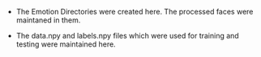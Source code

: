 - The Emotion Directories were created here. The processed faces were maintaned in them.

- The data.npy and labels.npy files which were used for training and testing were maintained here.
